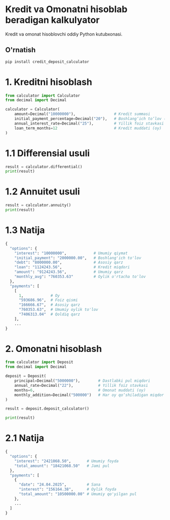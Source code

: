# Kredit va Omonatni hisoblab beradigan kalkulyator

Kredit va omonat hisoblovchi oddiy Python kutubxonasi.


## O'rnatish

```bash
pip install credit_deposit_calculator
```


# 1. Kreditni hisoblash

```python
from calculator import Calculator
from decimal import Decimal

calculator = Calculator(
    amount=Decimal("10000000"),                 # Kredit summasi
    initial_payment_percentage=Decimal("20"),   # Boshlang‘ich to‘lov (%)
    annual_interest_rate=Decimal("25"),         # Yillik foiz stavkasi
    loan_term_months=12                         # Kredit muddati (oy)
)
```

# 1.1 Differensial usuli

```python
result = calculator.differential()
print(result)
```

# 1.2 Annuitet usuli
```python
result = calculator.annuity()
print(result)
```

# 1.3 Natija
```python
{
  "options": {
    "interest": "10000000",            # Umumiy qiymat  
    "initial_payment": "2000000.00",   # Boshlang'ich to'lov
    "debt": "8000000.00",              # Asosiy qarz
    "loan": "1124243.56",              # Kredit miqdori 
    "amount": "9124243.56",            # Umumiy qarz
    "monthly_avg": "760353.63"         # Oylik o'rtacha to'lov
  },
  "payments": [
    [
      1,            # Oy
      "593686.96",  # Foiz qismi
      "166666.67",  # Asosiy qarz
      "760353.63",  # Umumiy oylik to'lov
      "7406313.04"  # Qoldiq qarz
    ],
    ...
}
```



# 2. Omonatni hisoblash
```python
from calculator import Deposit
from decimal import Decimal

deposit = Deposit(
    principal=Decimal("5000000"),        # Dastlabki pul miqdori
    annual_rate=Decimal("22"),           # Yillik foiz stavkasi
    months=6,                            # Omonat muddati (oy)
    monthly_addition=Decimal("500000")   # Har oy qo‘shiladigan miqdor
)

result = deposit.deposit_calculator()

print(result)
```

# 2.1 Natija

```python
{
  "options": {
    "interest": "2421068.50",       # Umumiy foyda
    "total_amount": "18421068.50"   # Jami pul
  },
  "payments": [
    {
      "date": "24.04.2025",         # Sana
      "interest": "156164.38",      # Oylik foyda
      "total_amount": "10500000.00" # Umumiy qo'yilgan pul
    },
    ...
  ]
}
```



